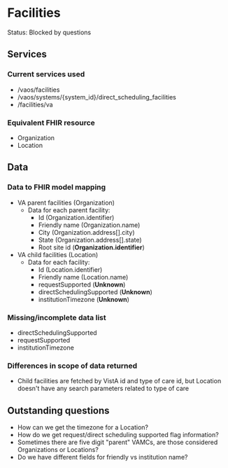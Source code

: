 # Facilities

Status: Blocked by questions

## Services
### Current services used
- /vaos/facilities
- /vaos/systems/{system_id}/direct_scheduling_facilities
- /facilities/va

### Equivalent FHIR resource

- Organization
- Location

## Data
### Data to FHIR model mapping

- VA parent facilities (Organization)
   - Data for each parent facility:
      - Id (Organization.identifier)
      - Friendly name (Organization.name)
      - City (Organization.address[].city)
      - State (Organization.address[].state)
      - Root site id (**Organization.identifier**)
- VA child facilities (Location)
   - Data for each facility:
      - Id (Location.identifier)
      - Friendly name (Location.name)
      - requestSupported (**Unknown**)
      - directSchedulingSupported (**Unknown**)
      - institutionTimezone (**Unknown**)

### Missing/incomplete data list

- directSchedulingSupported
- requestSupported
- institutionTimezone

### Differences in scope of data returned

- Child facilities are fetched by VistA id and type of care id, but Location doesn't have any search parameters related to type of care

## Outstanding questions

- How can we get the timezone for a Location?
- How do we get request/direct scheduling supported flag information?
- Sometimes there are five digit "parent" VAMCs, are those considered Organizations or Locations?
- Do we have different fields for friendly vs institution name?
